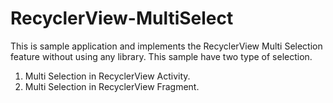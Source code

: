 # RecyclerView-MultiSelect

This is sample application and implements the RecyclerView Multi Selection feature without using any library. 
This sample have two type of selection.
1. Multi Selection in RecyclerView Activity.
2. Multi Selection in RecyclerView Fragment.
